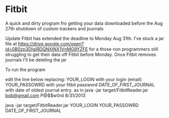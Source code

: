 # Fitbit
A quick and dirty program fro getting your data downloaded before the Aug 27th shutdown of custom trackers and journals

Update Fitbit has extended the deadline to Monday Aug 31th.
I've stuck a jar file at https://drive.google.com/open?id=0B0zp3DlgiRDQNXlNX1VnMG9YZFE for a those non programmers still struggling to get their data off Fitbit before Monday. Once Fitbit removes journals I'll be deleting the jar

To run the program

edit the line below replacing:
YOUR_LOGIN with your login (email)
YOUR_PASSOWRD with your fitbit password
DATE_OF_FIRST_JOURNAL with date of oldest journal entry.
as in java -jar target/FitbitReader.jar bob@gmail.com P@$$w0rd 8/31/2013

java -jar target/FitbitReader.jar YOUR_LOGIN YOUR_PASSOWRD DATE_OF_FIRST_JOURNAL